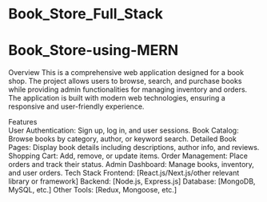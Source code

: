 ﻿# Book_Store_Full_Stack
# Book_Store-using-MERN
Overview
This is a comprehensive web application designed for a book shop. The project allows users to browse, search, and purchase books while providing admin functionalities for managing inventory and orders. The application is built with modern web technologies, ensuring a responsive and user-friendly experience.

Features                        
User Authentication: Sign up, log in, and user sessions.
Book Catalog: Browse books by category, author, or keyword search.
Detailed Book Pages: Display book details including descriptions, author info, and reviews.
Shopping Cart: Add, remove, or update items.
Order Management: Place orders and track their status.
Admin Dashboard: Manage books, inventory, and user orders.
Tech Stack
Frontend: [React.js/Next.js/other relevant library or framework]
Backend: [Node.js, Express.js]
Database: [MongoDB, MySQL, etc.]
Other Tools: [Redux, Mongoose, etc.]
